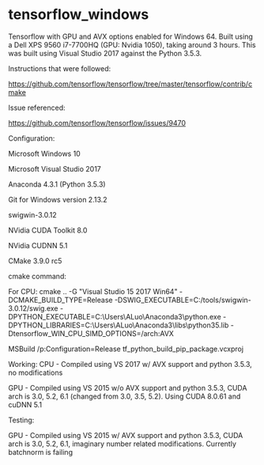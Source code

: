 # tensorflow_windows
Tensorflow with GPU and AVX options enabled for Windows 64.
Built using a Dell XPS 9560 i7-7700HQ (GPU: Nvidia 1050), taking around 3 hours.
This was built using Visual Studio 2017 against the Python 3.5.3.

Instructions that were followed: 

https://github.com/tensorflow/tensorflow/tree/master/tensorflow/contrib/cmake

Issue referenced: 

https://github.com/tensorflow/tensorflow/issues/9470

Configuration:

Microsoft Windows 10

Microsoft Visual Studio 2017

Anaconda 4.3.1 (Python 3.5.3)

Git for Windows version 2.13.2

swigwin-3.0.12

NVidia CUDA Toolkit 8.0

NVidia CUDNN 5.1

CMake 3.9.0 rc5

cmake command:

For CPU:
cmake .. -G "Visual Studio 15 2017 Win64" -DCMAKE_BUILD_TYPE=Release -DSWIG_EXECUTABLE=C:/tools/swigwin-3.0.12/swig.exe -DPYTHON_EXECUTABLE=C:\Users\ALuo\Anaconda3\python.exe -DPYTHON_LIBRARIES=C:\Users\ALuo\Anaconda3\libs\python35.lib -Dtensorflow_WIN_CPU_SIMD_OPTIONS=/arch:AVX

MSBuild /p:Configuration=Release tf_python_build_pip_package.vcxproj

Working:
  CPU - Compiled using VS 2017 w/ AVX support and python 3.5.3, no modifications
  
  GPU - Compiled using VS 2015 w/o AVX support and python 3.5.3, CUDA arch is 3.0, 5.2, 6.1 (changed from 3.0, 3.5, 5.2). Using CUDA 8.0.61 and cuDNN 5.1
  
Testing:
  
  GPU - Compiled using VS 2015 w/ AVX support and python 3.5.3, CUDA arch is 3.0, 5.2, 6.1, imaginary number related modifications. Currently batchnorm is failing
